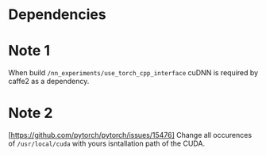 # Dependencies

# Note 1
When build ```/nn_experiments/use_torch_cpp_interface``` cuDNN is required by caffe2 as a dependency.

# Note 2
[https://github.com/pytorch/pytorch/issues/15476]
Change all occurences of ```/usr/local/cuda``` with yours isntallation path of the CUDA.

